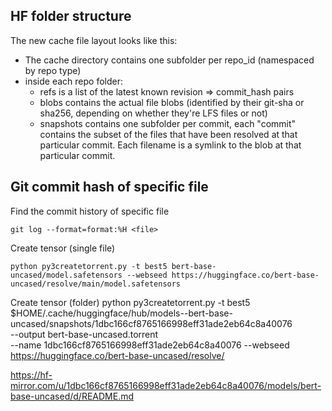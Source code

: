 ## HF folder structure
The new cache file layout looks like this:
- The cache directory contains one subfolder per repo_id (namespaced by repo type)
- inside each repo folder:
    - refs is a list of the latest known revision => commit_hash pairs
    - blobs contains the actual file blobs (identified by their git-sha or sha256, depending on
        whether they're LFS files or not)
    - snapshots contains one subfolder per commit, each "commit" contains the subset of the files
        that have been resolved at that particular commit. Each filename is a symlink to the blob
        at that particular commit.

## Git commit hash of specific file
Find the commit history of specific file

```
git log --format=format:%H <file>
```

Create tensor (single file)
```
python py3createtorrent.py -t best5 bert-base-uncased/model.safetensors --webseed https://huggingface.co/bert-base-uncased/resolve/main/model.safetensors
```

Create tensor (folder)
python py3createtorrent.py -t best5 \
    $HOME/.cache/huggingface/hub/models--bert-base-uncased/snapshots/1dbc166cf8765166998eff31ade2eb64c8a40076  \
    --output bert-base-uncased.torrent \
    --name 1dbc166cf8765166998eff31ade2eb64c8a40076 --webseed https://huggingface.co/bert-base-uncased/resolve/


https://hf-mirror.com/u/1dbc166cf8765166998eff31ade2eb64c8a40076/models/bert-base-uncased/d/README.md